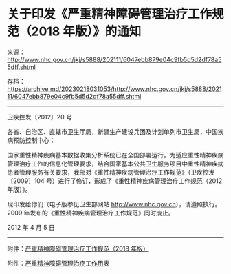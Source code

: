 # 关于印发《严重精神障碍管理治疗工作规范（2018 年版）》的通知

来源：<http://www.nhc.gov.cn/jkj/s5888/202111/6047ebb879e04c9fb5d5d2df78a55dff.shtml>

存档：<https://archive.md/20230218031053/http://www.nhc.gov.cn/jkj/s5888/202111/6047ebb879e04c9fb5d5d2df78a55dff.shtml>

---

卫疾控发〔2012〕20 号

各省、自治区、直辖市卫生厅局，新疆生产建设兵团及计划单列市卫生局，中国疾病预防控制中心：

国家重性精神疾病基本数据收集分析系统已在全国部署运行。为适应重性精神疾病管理治疗工作的信息化管理要求，结合国家基本公共卫生服务项目中重性精神疾病患者管理服务有关要求，我部对《重性精神疾病管理治疗工作规范》（卫疾控发〔2009〕104 号）进行了修订，形成了《重性精神疾病管理治疗工作规范（2012 年版）》。

现印发给你们（电子版参见卫生部网站 <http://www.nhc.gov.cn>），请遵照执行。2009 年发布的《重性精神疾病管理治疗工作规范》同时废止。

2012 年 4 月 5 日

---

附件：[严重精神障碍管理治疗工作规范（2018 年版）](https://web.archive.org/web/20221028121445/http://www.nhc.gov.cn/jkj/s5888/202111/6047ebb879e04c9fb5d5d2df78a55dff/files/9c4139ddfd7244b0b810c48ad63e957e.pdf)

附件：[严重精神障碍管理治疗工作用表](https://web.archive.org/web/20230217124722/http://www.wanan.gov.cn/oldfujian/jxwa/P020180921342017699786.doc)
